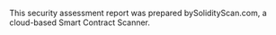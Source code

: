 This security assessment report was 
prepared bySolidityScan.com,
a cloud-based 
Smart Contract Scanner.

